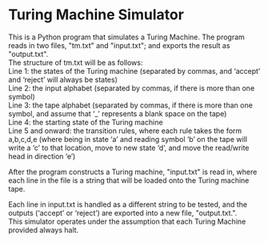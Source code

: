 <h1>Turing Machine Simulator</h1>




This is a Python program that simulates a Turing Machine. The program reads in two files, "tm.txt" and "input.txt"; and exports the result as "output.txt".<br />
The structure of tm.txt will be as follows: <br />
Line 1: the states of the Turing machine (separated by commas, and ‘accept’ and ‘reject’ will always be states)<br />
Line 2: the input alphabet (separated by commas, if there is more than one symbol)<br />
Line 3: the tape alphabet (separated by commas, if there is more than one symbol, and assume that ‘_’ represents a blank space on the tape)<br />
Line 4: the starting state of the Turing machine<br />
Line 5 and onward: the transition rules, where each rule takes the form a,b,c,d,e (where being in state ‘a’ and reading symbol ‘b’ on the tape will write a ‘c’ to that location, move to new state ‘d’, and move the read/write head in direction ‘e’)<br />

After the program constructs a Turing machine, "input.txt" is read in, where each line in the file is a string that will be loaded onto the Turing machine tape.<br />

Each line in input.txt is handled as a different string to be tested, and the outputs (‘accept’ or ‘reject’) are exported into a new file, "output.txt.".<br />
This simulator operates under the assumption that each Turing Machine provided always halt.
